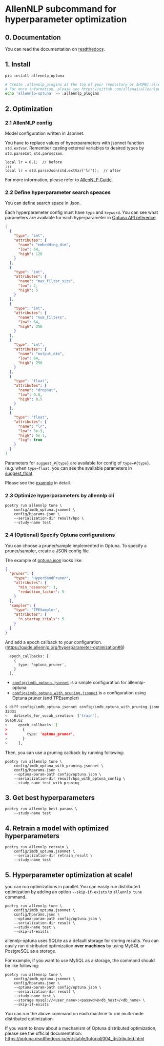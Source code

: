 # AllenNLP subcommand for hyperparameter optimization


## 0. Documentation

You can read the documentation on [readthedocs](https://allennlp-optuna.readthedocs.io/).


## 1. Install

```sh
pip install allennlp_optuna

# Create .allennlp_plugins at the top of your repository or $HOME/.allennlp/plugins
# For more information, please see https://github.com/allenai/allennlp#plugins
echo 'allennlp-optuna' >> .allennlp_plugins
```


## 2. Optimization


### 2.1 AllenNLP config

Model configuration written in Jsonnet.

You have to replace values of hyperparameters with jsonnet function `std.extVar`.
Remember casting external variables to desired types by `std.parseInt`, `std.parseJson`.

```jsonnet
local lr = 0.1;  // before
↓↓↓
local lr = std.parseJson(std.extVar('lr'));  // after
```

For more information, please refer to [AllenNLP Guide](https://guide.allennlp.org/hyperparameter-optimization).


### 2.2 Define hyperparameter search speaces

You can define search space in Json.

Each hyperparameter config must have `type` and `keyword`.
You can see what parameters are available for each hyperparameter in
[Optuna API reference](https://optuna.readthedocs.io/en/stable/reference/generated/optuna.trial.Trial.html#optuna.trial.Trial).

```json
[
  {
    "type": "int",
    "attributes": {
      "name": "embedding_dim",
      "low": 64,
      "high": 128
    }
  },
  {
    "type": "int",
    "attributes": {
      "name": "max_filter_size",
      "low": 2,
      "high": 5
    }
  },
  {
    "type": "int",
    "attributes": {
      "name": "num_filters",
      "low": 64,
      "high": 256
    }
  },
  {
    "type": "int",
    "attributes": {
      "name": "output_dim",
      "low": 64,
      "high": 256
    }
  },
  {
    "type": "float",
    "attributes": {
      "name": "dropout",
      "low": 0.0,
      "high": 0.5
    }
  },
  {
    "type": "float",
    "attributes": {
      "name": "lr",
      "low": 5e-3,
      "high": 5e-1,
      "log": true
    }
  }
]
```

Parameters for `suggest_#{type}` are available for config of `type=#{type}`. (e.g. when `type=float`,
you can see the available parameters in [suggest\_float](https://optuna.readthedocs.io/en/stable/reference/generated/optuna.trial.Trial.html#optuna.trial.Trial.suggest_float)

Please see the [example](./config/hparams.json) in detail.


### 2.3 Optimize hyperparameters by allennlp cli


```shell
poetry run allennlp tune \
    config/imdb_optuna.jsonnet \
    config/hparams.json \
    --serialization-dir result/hpo \
    --study-name test
```


### 2.4 [Optional] Specify Optuna configurations

You can choose a pruner/sample implemented in Optuna.
To specify a pruner/sampler, create a JSON config file

The example of [optuna.json](./config/optuna.json) looks like:

```json
{
  "pruner": {
    "type": "HyperbandPruner",
    "attributes": {
      "min_resource": 1,
      "reduction_factor": 5
    }
  },
  "sampler": {
    "type": "TPESampler",
    "attributes": {
      "n_startup_trials": 5
    }
  }
}
```

And add a epoch callback to your configuration.
(https://guide.allennlp.org/hyperparameter-optimization#6)

```
  epoch_callbacks: [
    {
      type: 'optuna_pruner',
    }
  ],
```

- [`config/imdb_optuna.jsonnet`](./config/imdb_optuna.jsonnet) is a simple configuration for allennlp-optuna
- [`config/imdb_optuna_with_pruning.jsonnet`](./config/imdb_optuna_with_pruning.jsonnet) is a configuration using Optuna pruner (and TPEsampler)

```sh
$ diff config/imdb_optuna.jsonnet config/imdb_optuna_with_pruning.jsonnet
32d31
<   datasets_for_vocab_creation: ['train'],
58a58,62
>     epoch_callbacks: [
>       {
>         type: 'optuna_pruner',
>       }
>     ],
```

Then, you can use a pruning callback by running following:

```shell
poetry run allennlp tune \
    config/imdb_optuna_with_pruning.jsonnet \
    config/hparams.json \
    --optuna-param-path config/optuna.json \
    --serialization-dir result/hpo_with_optuna_config \
    --study-name test_with_pruning
```



## 3. Get best hyperparameters

```shell
poetry run allennlp best-params \
    --study-name test
```


## 4. Retrain a model with optimized hyperparameters

```shell
poetry run allennlp retrain \
    config/imdb_optuna.jsonnet \
    --serialization-dir retrain_result \
    --study-name test
```


## 5. Hyperparameter optimization at scale!

you can run optimizations in parallel.
You can easily run distributed optimization by adding an option
`--skip-if-exists` to `allennlp tune` command.

```
poetry run allennlp tune \
    config/imdb_optuna.jsonnet \
    config/hparams.json \
    --optuna-param-path config/optuna.json \
    --serialization-dir result \
    --study-name test \
    --skip-if-exists
```

allennlp-optuna uses SQLite as a default storage for storing results.
You can easily run distributed optimization **over machines**
by using MySQL or PostgreSQL as a storage.

For example, if you want to use MySQL as a storage,
the command should be like following:

```
poetry run allennlp tune \
    config/imdb_optuna.jsonnet \
    config/hparams.json \
    --optuna-param-path config/optuna.json \
    --serialization-dir result \
    --study-name test \
    --storage mysql://<user_name>:<passwd>@<db_host>/<db_name> \
    --skip-if-exists
```

You can run the above command on each machine to
run multi-node distributed optimization.

If you want to know about a mechanism of Optuna distributed optimization,
please see the official documentation:
https://optuna.readthedocs.io/en/stable/tutorial/004_distributed.html
